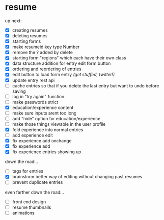 # resume
up next:
- [x] creating resumes
- [x] deleting resumes
- [x] starting forms
- [x] make resumeid key type Number
- [x] remove the ? added by delete
- [x] starting form "regions" which each have their own class
- [x] data structure addition for entry edit form button
- [x] ordering and reordering of entries
- [x] edit button to load form entry *(get stuffed, twitter!)*
- [x] update entry rest api
- [ ] cache entries so that if you delete the last entry but want to undo before saving
- [ ] log in "try again" function
- [ ] make passwords strict
- [x] education/experience content
- [ ] make sure inputs arent too long
- [ ] add "hide" option for education/experience
- [ ] make those things viewable in the user profile
- [x] fold experience into normal entries
- [ ] add experience edit
- [x] fix experience add onchange
- [x] fix experience add
- [x] fix experience entries showing up

down the road...
- [ ] tags for entries
- [x] brainstorm better way of editing without changing past resumes
- [ ] prevent duplicate entries

even farther down the road...
- [ ] front end design
- [ ] resume thumbnails
- [ ] animations